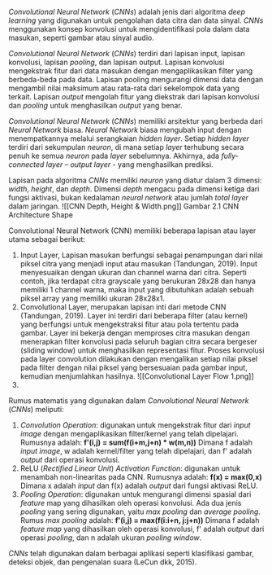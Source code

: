 _Convolutional Neural Network_ (_CNNs_) adalah jenis dari algoritma _deep learning_ yang digunakan untuk pengolahan data citra dan data sinyal. _CNNs_ menggunakan konsep konvolusi untuk mengidentifikasi pola dalam data masukan, seperti gambar atau sinyal audio.

_Convolutional Neural Network_ (_CNNs_) terdiri dari lapisan input, lapisan konvolusi, lapisan _pooling_, dan lapisan output. Lapisan konvolusi mengekstrak fitur dari data masukan dengan mengaplikasikan filter yang berbeda-beda pada data. Lapisan pooling mengurangi dimensi data dengan mengambil nilai maksimum atau rata-rata dari sekelompok data yang terkait. Lapisan _output_ mengolah fitur yang diekstrak dari lapisan konvolusi dan _pooling_ untuk menghasilkan _output_ yang benar.

_Convolutional Neural Network_ (_CNNs_) memiliki arsitektur yang berbeda dari _Neural Network_ biasa. _Neural Network_ biasa mengubah input dengan menempatkannya melalui serangkaian _hidden layer_. Setiap _hidden layer_ terdiri dari sekumpulan _neuron_, di mana setiap _layer_ terhubung secara penuh ke semua _neuron_ pada _layer_ sebelumnya. Akhirnya, ada _fully-connected layer_ – _output layer_ - yang menghasilkan prediksi.

Lapisan pada algoritma _CNNs_ memiliki _neuron_ yang diatur dalam 3 dimensi: _width_, _height_, dan _depth_. Dimensi _depth_ mengacu pada dimensi ketiga dari fungsi aktivasi, bukan kedalaman _neural network_ atau jumlah _total layer_ dalam jaringan.
![[CNN Depth, Height & Width.png]]
Gambar 2.1 CNN Architecture Shape


Convolutional Neural Network (CNN) memiliki beberapa lapisan atau layer utama sebagai berikut:
1. Input Layer, Lapisan masukan berfungsi sebagai penampungan dari nilai piksel citra yang menjadi input atau masukan (Tandungan, 2019). Input menyesuaikan dengan ukuran dan channel warna dari citra. Seperti contoh, jika terdapat citra grayscale yang berukuran 28x28 dan hanya memiliki 1 channel warna, maka input yang dibutuhkan adalah sebuah piksel array yang memiliki ukuran 28x28x1.
2. Convolutional Layer, merupakan lapisan inti dari metode CNN (Tandungan, 2019). Layer ini terdiri dari beberapa filter (atau kernel) yang berfungsi untuk mengekstraksi fitur atau pola tertentu pada gambar. Layer ini bekerja dengan memproses citra masukan dengan menerapkan filter konvolusi pada seluruh bagian citra secara bergeser (sliding window) untuk menghasilkan representasi fitur. Proses konvolusi pada layer convolution dilakukan dengan mengalikan setiap nilai piksel pada filter dengan nilai piksel yang bersesuaian pada gambar input, kemudian menjumlahkan hasilnya.
   ![[Convolutional Layer Flow 1.png]]
3. 








Rumus matematis yang digunakan dalam _Convolutional Neural Network_ (_CNNs_) meliputi:
1. _Convolution Operation_: digunakan untuk mengekstrak fitur dari _input image_ dengan mengaplikasikan filter/kernel yang telah dipelajari. Rumusnya adalah:
   **f'(i,j) = sum(f(i+m,j+n) * w(m,n))**
   Dimana f adalah _input image_, w adalah kernel/filter yang telah dipelajari, dan f' adalah _output_ dari operasi konvolusi.
2. ReLU (_Rectified Linear Unit_) _Activation Function_: digunakan untuk menambah non-linearitas pada CNN. Rumusnya adalah:
   **f(x) = max(0,x)**
   Dimana x adalah _input_ dan f(x) adalah _output_ dari fungsi aktivasi ReLU.
3. _Pooling Operation_: digunakan untuk mengurangi dimensi spasial dari _feature_ map yang dihasilkan oleh operasi konvolusi. Ada dua jenis _pooling_ yang sering digunakan, yaitu _max pooling_ dan _average pooling_. Rumus _max pooling_ adalah:
   **f'(i,j) = max(f(i:i+n, j:j+n))**
   Dimana f adalah _feature map_ yang dihasilkan oleh operasi konvolusi, f' adalah _output_ dari operasi _pooling_, dan n adalah ukuran _pooling window_.

_CNNs_ telah digunakan dalam berbagai aplikasi seperti klasifikasi gambar, deteksi objek, dan pengenalan suara (LeCun dkk, 2015).